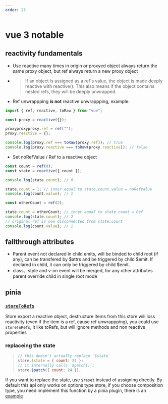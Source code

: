 ```yaml
---
order: 23
---
```


# vue 3 notable

## reactivity fundamentals

- Use reactive many times in origin or proxyed object always return the same proxy object, but ref always return a new proxy object
- > If an object is assigned as a ref's value, the object is made deeply reactive with reactive(). This also means if the object contains nested refs, they will be deeply unwrapped.
- Ref unwrappping **is not** reactive unwrappping, example:

```js
import { ref, reactive, toRaw } from "vue";

const proxy = reactive({});

proxyproxyproxy.ref = ref("");
proxy.reactive = {};

console.log(proxy.ref === toRaw(proxy.ref)); // true
console.log(proxy.reactive === toRaw(proxy.reactive)); // false
```

- Set noRefValue / Ref to a reactive object

```js
const count = ref(0);
const state = reactive({ count });

console.log(state.count); // 0

state.count = 1; // inner equal to state.count.value = noRefValue
console.log(count.value); // 1

const otherCount = ref(2);

state.count = otherCount; // inner equal to state.count = Ref
console.log(state.count); // 2
// original ref is now disconnected from state.count
console.log(count.value); // 1
```

## fallthrough attributes

- Parent event not declared in child emits, will be binded to child root (if any), can be transfered by $attrs and be triggered by child $emit. If declared in child, it can only be triggered by child $emit.
- class、style and v-on event will be merged, for any other attributes parent override child in single root mode

## pinia

### [`storeToRefs`](https://pinia.vuejs.org/api/modules/pinia.html#storetorefs)

Store export a reactive object, destructure items from this store will loss reactivity (even if the item is a ref, cause ref unwrappping), you could use `storeToRefs`, it like toRefs, but will ignore methods and non reactive properties

### replaceing the state

> ```js
> // this doesn't actually replace `$state`
> store.$state = { count: 24 };
> // it internally calls `$patch()`:
> store.$patch({ count: 24 });
> ```

If you want to replace the state, use `$reset` instead of assigning directly. By default this api only works on options type store, if you choose composition type, you need implement this function by a pinia plugin, there is an [example](https://github.com/anson09/crystal/blob/dev/src/store/plugins/reset.js)

